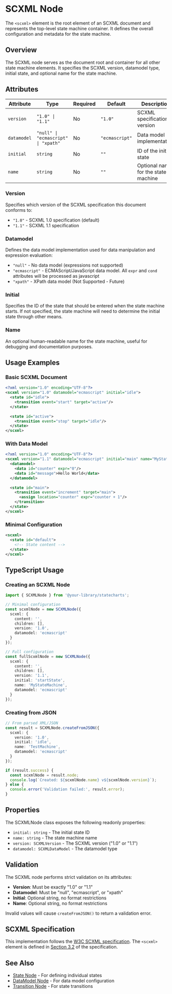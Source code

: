 # SCXML Node

The `<scxml>` element is the root element of an SCXML document and represents the top-level state machine container. It defines the overall configuration and metadata for the state machine.

## Overview

The SCXML node serves as the document root and container for all other state machine elements. It specifies the SCXML version, datamodel type, initial state, and optional name for the state machine.

## Attributes

| Attribute | Type | Required | Default | Description |
|-----------|------|----------|---------|-------------|
| `version` | `"1.0" \| "1.1"` | No | `"1.0"` | SCXML specification version |
| `datamodel` | `"null" \| "ecmascript" \| "xpath"` | No | `"ecmascript"` | Data model implementation |
| `initial` | `string` | No | `""` | ID of the initial state |
| `name` | `string` | No | `""` | Optional name for the state machine |

### Version

Specifies which version of the SCXML specification this document conforms to:
- `"1.0"` - SCXML 1.0 specification (default)
- `"1.1"` - SCXML 1.1 specification

### Datamodel

Defines the data model implementation used for data manipulation and expression evaluation:
- `"null"` - No data model (expressions not supported)
- `"ecmascript"` - ECMAScript/JavaScript data model.  All `expr` and `cond` attributes will be processed as javascript
- `"xpath"` - XPath data model (Not Supported - Future)

### Initial

Specifies the ID of the state that should be entered when the state machine starts. If not specified, the state machine will need to determine the initial state through other means.

### Name

An optional human-readable name for the state machine, useful for debugging and documentation purposes.

## Usage Examples

### Basic SCXML Document

```xml
<?xml version="1.0" encoding="UTF-8"?>
<scxml version="1.0" datamodel="ecmascript" initial="idle">
  <state id="idle">
    <transition event="start" target="active"/>
  </state>
  
  <state id="active">
    <transition event="stop" target="idle"/>
  </state>
</scxml>
```

### With Data Model

```xml
<?xml version="1.0" encoding="UTF-8"?>
<scxml version="1.1" datamodel="ecmascript" initial="main" name="MyStateMachine">
  <datamodel>
    <data id="counter" expr="0"/>
    <data id="message">Hello World</data>
  </datamodel>
  
  <state id="main">
    <transition event="increment" target="main">
      <assign location="counter" expr="counter + 1"/>
    </transition>
  </state>
</scxml>
```

### Minimal Configuration

```xml
<scxml>
  <state id="default">
    <!-- State content -->
  </state>
</scxml>
```

## TypeScript Usage

### Creating an SCXML Node

```typescript
import { SCXMLNode } from '@your-library/statecharts';

// Minimal configuration
const scxmlNode = new SCXMLNode({
  scxml: {
    content: '',
    children: [],
    version: '1.0',
    datamodel: 'ecmascript'
  }
});

// Full configuration
const fullScxmlNode = new SCXMLNode({
  scxml: {
    content: '',
    children: [],
    version: '1.1',
    initial: 'startState',
    name: 'MyStateMachine',
    datamodel: 'ecmascript'
  }
});
```

### Creating from JSON

```typescript
// From parsed XML/JSON
const result = SCXMLNode.createFromJSON({
  scxml: {
    version: '1.0',
    initial: 'idle',
    name: 'TestMachine',
    datamodel: 'ecmascript'
  }
});

if (result.success) {
  const scxmlNode = result.node;
  console.log(`Created: ${scxmlNode.name} v${scxmlNode.version}`);
} else {
  console.error('Validation failed:', result.error);
}
```

## Properties

The SCXMLNode class exposes the following readonly properties:

- `initial: string` - The initial state ID
- `name: string` - The state machine name
- `version: SCXMLVersion` - The SCXML version ("1.0" or "1.1")
- `datamodel: SCXMLDataModel` - The datamodel type

## Validation

The SCXML node performs strict validation on its attributes:

- **Version**: Must be exactly "1.0" or "1.1"
- **Datamodel**: Must be "null", "ecmascript", or "xpath"
- **Initial**: Optional string, no format restrictions
- **Name**: Optional string, no format restrictions

Invalid values will cause `createFromJSON()` to return a validation error.

## SCXML Specification

This implementation follows the [W3C SCXML specification](https://www.w3.org/TR/scxml/). The `<scxml>` element is defined in [Section 3.2](https://www.w3.org/TR/scxml/#scxml) of the specification.

## See Also

- [State Node](./state.md) - For defining individual states
- [DataModel Node](./datamodel.md) - For data model configuration
- [Transition Node](./transition.md) - For state transitions
